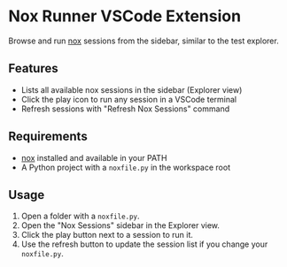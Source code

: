 # Nox Runner VSCode Extension

Browse and run [nox](https://nox.thea.codes/) sessions from the sidebar, similar to the test explorer.

## Features

- Lists all available nox sessions in the sidebar (Explorer view)
- Click the play icon to run any session in a VSCode terminal
- Refresh sessions with "Refresh Nox Sessions" command

## Requirements

- [nox](https://nox.thea.codes/) installed and available in your PATH
- A Python project with a `noxfile.py` in the workspace root

## Usage

1. Open a folder with a `noxfile.py`.
2. Open the "Nox Sessions" sidebar in the Explorer view.
3. Click the play button next to a session to run it.
4. Use the refresh button to update the session list if you change your `noxfile.py`.
